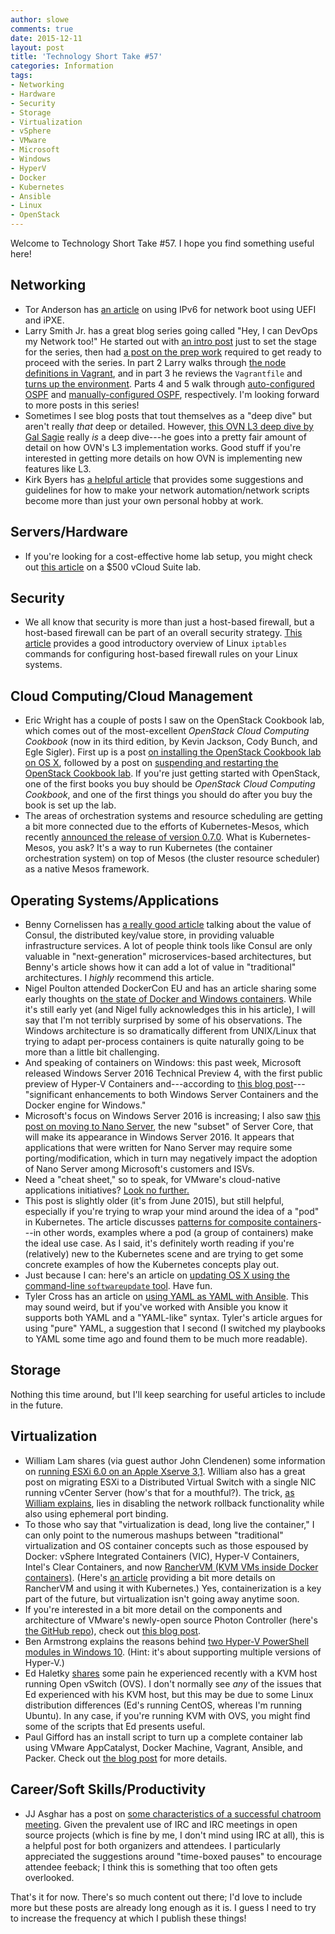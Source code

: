 ```yaml
---
author: slowe
comments: true
date: 2015-12-11
layout: post
title: 'Technology Short Take #57'
categories: Information
tags:
- Networking
- Hardware
- Security
- Storage
- Virtualization
- vSphere
- VMware
- Microsoft
- Windows
- HyperV
- Docker
- Kubernetes
- Ansible
- Linux
- OpenStack
---
```


Welcome to Technology Short Take #57. I hope you find something useful here!

## Networking

* Tor Anderson has [an article][link-5] on using IPv6 for network boot using UEFI and iPXE.
* Larry Smith Jr. has a great blog series going called "Hey, I can DevOps my Network too!" He started out with [an intro post][link-12] just to set the stage for the series, then had [a post on the prep work][link-13] required to get ready to proceed with the series. In part 2 Larry walks through [the node definitions in Vagrant][link-14], and in part 3 he reviews the `Vagrantfile` and [turns up the environment][link-15]. Parts 4 and 5 walk through [auto-configured OSPF][link-16] and [manually-configured OSPF][link-17], respectively. I'm looking forward to more posts in this series!
* Sometimes I see blog posts that tout themselves as a "deep dive" but aren't really _that_ deep or detailed. However, [this OVN L3 deep dive by Gal Sagie][link-27] really _is_ a deep dive---he goes into a pretty fair amount of detail on how OVN's L3 implementation works. Good stuff if you're interested in getting more details on how OVN is implementing new features like L3.
* Kirk Byers has [a helpful article][link-31] that provides some suggestions and guidelines for how to make your network automation/network scripts become more than just your own personal hobby at work.

## Servers/Hardware

* If you're looking for a cost-effective home lab setup, you might check out [this article][link-29] on a $500 vCloud Suite lab.

## Security

* We all know that security is more than just a host-based firewall, but a host-based firewall can be part of an overall security strategy. [This article][link-30] provides a good introductory overview of Linux `iptables` commands for configuring host-based firewall rules on your Linux systems.

## Cloud Computing/Cloud Management

* Eric Wright has a couple of posts I saw on the OpenStack Cookbook lab, which comes out of the most-excellent _OpenStack Cloud Computing Cookbook_ (now in its third edition, by Kevin Jackson, Cody Bunch, and Egle Sigler). First up is a post [on installing the OpenStack Cookbook lab on OS X][link-23], followed by a post on [suspending and restarting the OpenStack Cookbook lab][link-24]. If you're just getting started with OpenStack, one of the first books you buy should be _OpenStack Cloud Computing Cookbook_, and one of the first things you should do after you buy the book is set up the lab.
* The areas of orchestration systems and resource scheduling are getting a bit more connected due to the efforts of Kubernetes-Mesos, which recently [announced the release of version 0.7.0][link-32]. What is Kubernetes-Mesos, you ask? It's a way to run Kubernetes (the container orchestration system) on top of Mesos (the cluster resource scheduler) as a native Mesos framework.

## Operating Systems/Applications

* Benny Cornelissen has [a really good article][link-1] talking about the value of Consul, the distributed key/value store, in providing valuable infrastructure services. A lot of people think tools like Consul are only valuable in "next-generation" microservices-based architectures, but Benny's article shows how it can add a lot of value in "traditional" architectures. I _highly_ recommend this article.
* Nigel Poulton attended DockerCon EU and has an article sharing some early thoughts on [the state of Docker and Windows containers][link-2]. While it's still early yet (and Nigel fully acknowledges this in his article), I will say that I'm not terribly surprised by some of his observations. The Windows architecture is so dramatically different from UNIX/Linux that trying to adapt per-process containers is quite naturally going to be more than a little bit challenging.
* And speaking of containers on Windows: this past week, Microsoft released Windows Server 2016 Technical Preview 4, with the first public preview of Hyper-V Containers and---according to [this blog post][link-6]---"significant enhancements to both Windows Server Containers and the Docker engine for Windows."
* Microsoft's focus on Windows Server 2016 is increasing; I also saw [this post on moving to Nano Server][link-9], the new "subset" of Server Core, that will make its appearance in Windows Server 2016. It appears that applications that were written for Nano Server may require some porting/modification, which in turn may negatively impact the adoption of Nano Server among Microsoft's customers and ISVs.
* Need a "cheat sheet," so to speak, for VMware's cloud-native applications initiatives? [Look no further.][link-3]
* This post is slightly older (it's from June 2015), but still helpful, especially if you're trying to wrap your mind around the idea of a "pod" in Kubernetes. The article discusses [patterns for composite containers][link-18]---in other words, examples where a pod (a group of containers) make the ideal use case. As I said, it's definitely worth reading if you're (relatively) new to the Kubernetes scene and are trying to get some concrete examples of how the Kubernetes concepts play out.
* Just because I can: here's an article on [updating OS X using the command-line `softwareupdate` tool][link-21]. Have fun.
* Tyler Cross has an article on [using YAML as YAML with Ansible][link-28]. This may sound weird, but if you've worked with Ansible you know it supports both YAML and a "YAML-like" syntax. Tyler's article argues for using "pure" YAML, a suggestion that I second (I switched my playbooks to YAML some time ago and found them to be much more readable).

## Storage

Nothing this time around, but I'll keep searching for useful articles to include in the future.

## Virtualization

* William Lam shares (via guest author John Clendenen) some information on [running ESXi 6.0 on an Apple Xserve 3,1][link-4]. William also has a great post on migrating ESXi to a Distributed Virtual Switch with a single NIC running vCenter Server (how's that for a mouthful?). The trick, [as William explains][link-8], lies in disabling the network rollback functionality while also using ephemeral port binding.
* To those who say that "virtualization is dead, long live the container," I can only point to the numerous mashups between "traditional" virtualization and OS container concepts such as those espoused by Docker: vSphere Integrated Containers (VIC), Hyper-V Containers, Intel's Clear Containers, and now [RancherVM (KVM VMs inside Docker containers)][link-7]. (Here's [an article][link-19] providing a bit more details on RancherVM and using it with Kubernetes.) Yes, containerization is a key part of the future, but virtualization isn't going away anytime soon.
* If you're interested in a bit more detail on the components and architecture of VMware's newly-open source Photon Controller (here's [the GitHub repo][link-10]), check out [this blog post][link-11].
* Ben Armstrong explains the reasons behind [two Hyper-V PowerShell modules in Windows 10][link-21]. (Hint: it's about supporting multiple versions of Hyper-V.)
* Ed Haletky [shares][link-22] some pain he experienced recently with a KVM host running Open vSwitch (OVS). I don't normally see _any_ of the issues that Ed experienced with his KVM host, but this may be due to some Linux distribution differences (Ed's running CentOS, whereas I'm running Ubuntu). In any case, if you're running KVM with OVS, you might find some of the scripts that Ed presents useful.
* Paul Gifford has an install script to turn up a complete container lab using VMware AppCatalyst, Docker Machine, Vagrant, Ansible, and Packer. Check out [the blog post][link-26] for more details.

## Career/Soft Skills/Productivity

* JJ Asghar has a post on [some characteristics of a successful chatroom meeting][link-25]. Given the prevalent use of IRC and IRC meetings in open source projects (which is fine by me, I don't mind using IRC at all), this is a helpful post for both organizers and attendees. I particularly appreciated the suggestions around "time-boxed pauses" to encourage attendee feeback; I think this is something that too often gets overlooked.

That's it for now. There's so much content out there; I'd love to include more but these posts are already long enough as it is. I guess I need to try to increase the frequency at which I publish these things!



[link-1]: http://blog.bennycornelissen.nl/consul-the-end-of-the-cname/
[link-2]: http://blog.nigelpoulton.com/docker-on-windows-state-of-play/
[link-3]: http://blog.think-v.com/?page_id=3277
[link-4]: http://www.virtuallyghetto.com/2015/11/esxi-6-0-on-apple-xserve-31.html
[link-5]: http://blog.toreanderson.no/2015/11/16/ipv6-network-boot-with-uefi-and-ipxe.html
[link-6]: http://blogs.technet.com/b/server-cloud/archive/2015/11/19/announcing-the-release-of-hyper-v-containers-in-windows-server-2016-technical-preview-4.aspx
[link-7]: http://rancher.com/introducing-ranchervm-package-and-run-virtual-machines-as-docker-containers/
[link-8]: http://www.virtuallyghetto.com/2015/11/migrating-esxi-to-a-distributed-virtual-switch-with-a-single-nic-running-vcenter-server.html
[link-9]: http://blogs.technet.com/b/windowsserver/archive/2015/11/16/moving-to-nano-server-the-new-deployment-option-in-windows-server-2016.aspx
[link-10]: https://github.com/vmware/photon-controller
[link-11]: https://blogs.vmware.com/cloudnative/vmware-photon-controller-deep-dive/
[link-12]: http://everythingshouldbevirtual.com/hey-i-can-devops-my-network-too-intro
[link-13]: http://everythingshouldbevirtual.com/hey-i-can-devops-my-network-too-prep-work-part-1
[link-14]: http://everythingshouldbevirtual.com/hey-i-can-devops-my-network-too-define-nodes-part-2
[link-15]: http://everythingshouldbevirtual.com/hey-i-can-devops-my-network-too-vagrant-up-part-3
[link-16]: http://everythingshouldbevirtual.com/hey-i-can-devops-my-network-too-auto-configured-ospf-part-4
[link-17]: http://everythingshouldbevirtual.com/hey-i-can-devops-my-network-too-manual-configured-ospf-part-5
[link-18]: http://blog.kubernetes.io/2015/06/the-distributed-system-toolkit-patterns.html
[link-19]: http://sebgoa.blogspot.com/2015/05/running-vms-in-docker-containers-via.html
[link-20]: http://www.cyberciti.biz/faq/apple-mac-os-x-update-softwareupdate-bash-shell-command/
[link-21]: http://blogs.msdn.com/b/virtual_pc_guy/archive/2015/11/16/why-are-there-two-hyper-v-powershell-modules-in-windows-10.aspx
[link-22]: http://www.astroarch.com/2015/11/kvm-upgrade-saga-open-vswitch-woes/
[link-23]: http://discoposse.com/2015/11/21/installing-the-openstack-cookbook-on-osx/
[link-24]: http://discoposse.com/2015/11/21/suspending-and-restarting-the-openstack-cookbook-lab/
[link-25]: http://jjasghar.github.io/blog/2015/11/18/characteristics-of-a-successful-chatroom-meeting/
[link-26]: http://www.canuck.io/posts/appacatalyst-lab-installer
[link-27]: http://galsagie.github.io/sdn/nfv/openstack/ovs/2015/11/23/ovn-l3-deepdive/
[link-28]: http://blog.bandwidth.com/why-you-should-use-yaml-as-yaml-with-ansible/
[link-29]: http://virtualviking.net/2015/12/09/500-poor-mans-vcloud-suite-lab/
[link-30]: http://www.cyberciti.biz/tips/linux-iptables-examples.html
[link-31]: http://www.networkcomputing.com/networking/network-automation-programming-and-scale/a/d-id/1323477
[link-32]: https://mesosphere.com/blog/2015/12/04/kubernetes-mesos-0-7-0/